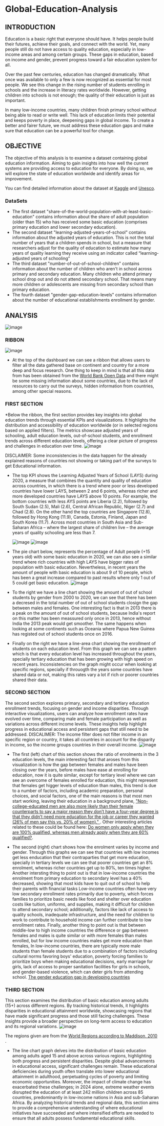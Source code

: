 # Global-Education-Analysis

## INTRODUCTION
Education is a basic right that everyone should have. It helps people build their futures, achieve their goals, and connect with the world. Yet, many people still do not have access to quality education, especially in low-income areas and among certain groups. These gaps in education, based on income and gender, prevent progress toward a fair education system for all.

Over the past few centuries, education has changed dramatically. What once was available to only a few is now recognized as essential for most people. We see this change in the rising number of students enrolling in schools and the increase in literacy rates worldwide. However, getting children into schools is not enough; the quality of their education is just as important.

In many low-income countries, many children finish primary school without being able to read or write well. This lack of education limits their potential and keeps poverty in place, deepening gaps in global income. To create a better and fairer future, we must address these education gaps and make sure that education can be a powerful tool for change.


## OBJECTIVE
The objective of this analysis is to examine a dataset containing global education information. Aiming to gain insights into how well the current systems are providing access to education for everyone. By doing so, we will explore the state of education worldwide and identify areas for improvement. 

You can find detailed information about the dataset at <a href="https://www.kaggle.com/datasets/imtkaggleteam/global-education">Kaggle</a> and <a href="https://databrowser.uis.unesco.org/">Unesco</a>.


### DataSets
* The first dataset "share-of-the-world-population-with-at-least-basic-education" contains information about the share of adult population (older than 15) who has received some basic education (comprises primary education and lower secondary education).
* The second dataset "learning-adjusted-years-of-school" contains information about the adjusted years of education. This is not the total number of years that a children spends in school, but a measure that researchers adjust for the quality of education to estimate how many years of quality learning they receive using an indicator called “learning-adjusted years of schooling”
* The third dataset "number-of-out-of-school-children" contains information about the number of children who aren't in school across primary and secondary education. Many children who attend primary school drop out and do not attend secondary school. That means many more children or adolescents are missing from secondary school than primary education.
* The fourth dataset "gender-gap-education-levels" contains information about the number of educational establishments enrollment by gender.



## ANALYSIS
![image](https://github.com/user-attachments/assets/6a777036-b9aa-42f7-b325-337f504a5547)

### RIBBON
![image](https://github.com/user-attachments/assets/a8c8aee0-6bef-49e6-9ccc-ca8bc8d4d4fb)
* At the top of the dashboard we can see a ribbon that allows users to filter all the data gathered base on continent and country for a more deep and focus research. One thing to keep in mind is that all this data from has been obtained from the <a href=https://data.worldbank.org/>World Bank Open Data</a> and there might be some missing information about some countries, due to the lack of resources to carry out the surveys, hidden information from countries, among other special reasons.


### FIRST SECTION
*Below the ribbon, the first section provides key insights into global education trends through essential KPIs and visualizations. It highlights the distribution and accessibility of education worldwide (or in selected regions based on applied filters). The metrics showcase adjusted years of schooling, adult education levels, out-of-school students, and enrollment trends across different education levels, offering a clear picture of progress and challenges in education over time.
![image](https://github.com/user-attachments/assets/03436e8f-df5d-4e86-85e6-4c0465d48955)

DISCLAIMER: Some inconsistencies in the data happen for the already explained reasons of countries not showing or taking part of the surveys to get Educational information.

* The top KPI shows the Learning Adjusted Years of School (LAYS) during 2020, a measure that combines the quantity and quality of education across countries, in which there is a trend where poor or less developed countries have lower LAYS, between 2 and 6 points, whereas richer and more developed countries have LAYS above 10 points. For example, the bottom countries with less AYS points are Liberia (2.2), followed by South Sudan (2.5), Mali (2.6), Central African Republic, Niger (2.7) and Chad (2.8). On the other hand the top countries are Singapore (12.8), followed by Hong Kong (11.9), Canada, Estonia, Finland, Japan and South Korea (11.7). Across most countries in South Asia and Sub-Saharan Africa – where the largest share of children live – the average years of quality schooling are less than 7.

  ![image](https://github.com/user-attachments/assets/8f90aa1c-864c-4e37-8a58-2947b95de875) ![image](https://github.com/user-attachments/assets/efcf329c-dec3-45ec-98ca-546d4fb6017f)

* The pie chart below, represents the percentage of Adult people (+15 years old) with some basic education in 2020, we can also see a similar trend where rich countries with high LAYS have bigger rates of population with basic education. Nevertheless, in recent years the amount of people with basic education is about 9 of 10 people, which has been a great increase compared to past results where only 1 out of 5 could get basic education.
![image](https://github.com/user-attachments/assets/836a4eac-2206-4d1b-9e24-4590f90f135f)


* To the right we have a line chart showing the amount of out of school students by gender from 2000 to 2020, we can see that there has been a decresed in the total number of out of school students closign the gap between males and females. One interesting fact is that in 2013 there is a peak on the amount of out of school students, because India's report on this matter has been meassured only once in 2013, hence without India the 2013 peak would get smoother. The same happens when looking at some continents such as Oceania where Papua New Guinea has registed out of school students once on 2016.

* Finally on the right we have a line-area chart showing the enrollment of students on each education level. From this graph we can see a pattern which is that every education level has increased throughout the years, specially tertiary education that has been growing with high speed on recent years. Inconsistencies on the graph might occur when looking at specific regions, specially if throuogth the years some countries have shared data or not, making this rates vary a lot if rich or poorer countries shared their data.



 ### SECOND SECTION
The second section explores primary, secondary and tertiary education enrollment trends, focusing on gender and income disparities. Through interactive visualizations, users can analyze how enrollment rates have evolved over time, comparing male and female participation as well as variations across different income levels. These insights help highlight progress in educational access and persistent gaps that still need to be addressed. 
DISCALIMER: The income filter does not filter income in an specific region or country, it takes all countries in account for the disparity in income, so the income groups countries in their overall income.
![image](https://github.com/user-attachments/assets/ad251b13-9ca3-4829-96e1-836ffff3af07)

* The first (left) chart of this section shows the ratio of enrolments in the 3 education levels, the main interesting fact that aroses from this visualization is how the gap between females and males have been closing over the years, before males have ease at enrolling for education, now it is quite similar, except for tertiary level where we can see an overcome of females enrolled for education, this might represent that females get higger levels of education than males, this trend is due to a number of factors, including academic preparation, personal choices, and social factors, one of the main reasons is that most men start working, leaving their education in a background plane, <a href ="https://www.pewresearch.org/short-reads/2021/11/08/whats-behind-the-growing-gap-between-men-and-women-in-college-completion/"> "Non-college-educated men are also more likely than their female counterparts to say a major reason they don’t have a four-year degree is that they didn’t need more education for the job or career they wanted (26% of men say this vs. 20% of women)." </a>. Other interesting articles related to these could be found here: <a href="https://onlinelibrary.wiley.com/doi/full/10.1002/ejsp.3109">Do women only apply when they are 100% qualified, whereas men already apply when they are 60% qualified?</a>.

* The second (right) chart shows how the enrolment varies by income and gender. Through this graphs we can see that countries with low incomes get less enducation that their contraparties that get more education, specially in tertiary levels we can see that poorer countries get an 8% enrolment, whereas richer countries get up to 80%, ten times higher. Another intersting thing to point out is that in low-income countries the enrolment from primary education to secondary level has a 40% decreased, showing that most kids have to quit out of school to help their parents with financial tasks Low-income countries often have very low secondary enrollment rates primarily due to poverty, which forces families to prioritize basic needs like food and shelter over education costs like tuition, uniforms, and supplies, making it difficult for children to attend secondary school; additionally, factors like lack of access to quality schools, inadequate infrastructure, and the need for children to work to contribute to household income can further contribute to low enrollment rates. Finally, another thing to point out is that between middle-low to high income countries the difference or gap between females and males is quite similar or with more females than males enrolled, but for low income countries males get more education than females, In low-income countries, there are typically more male students than female students due to a combination of factors including cultural norms favoring boys' education, poverty forcing families to prioritize boys when making educational decisions, early marriage for girls, lack of access to proper sanitation facilities for girls in schools, and gender-based violence, which can deter girls from attending school. <a href="https://www.sciencedirect.com/science/article/abs/pii/S014759672200083X#:~:text=For%20example%2C%20poor%20maternal%20health,years%20(Jayachandran%2C%202015).">The gender education gap in developing countries</a> 


### THIRD SECTION
This section examines the distribution of basic education among adults (15+) across different regions. By tracking historical trends, it highlights disparities in educational attainment worldwide, showcasing regions that have made significant progress and those still facing challenges. These insights provide a broader perspective on long-term access to education and its regional variations.
![image](https://github.com/user-attachments/assets/445c1958-4627-4e05-a159-dd15f2420890)

The regions given are from the <a href="https://pbs.twimg.com/media/DoIqABUXgAAj9Tx?format=jpg&name=4096x4096"> World Regions according to Maddison, 2010 </a>.

* The line chart graph delves into the distribution of basic education among adults aged 15 and above across various regions, highlighting both progress and persistent disparities. Despite global advancements in educational access, significant challenges remain. These educational deficiencies during youth often translate into lower educational attainment in adulthood, perpetuating cycles of poverty and limiting economic opportunities. Moreover, the impact of climate change has exacerbated these challenges; in 2024 alone, extreme weather events disrupted the education of at least 242 million children across 85 countries, predominantly in low-income nations in Asia and sub-Saharan Africa.  By analyzing historical trends and regional data, this section aims to provide a comprehensive understanding of where educational initiatives have succeeded and where intensified efforts are needed to ensure that all adults possess fundamental educational skills.
